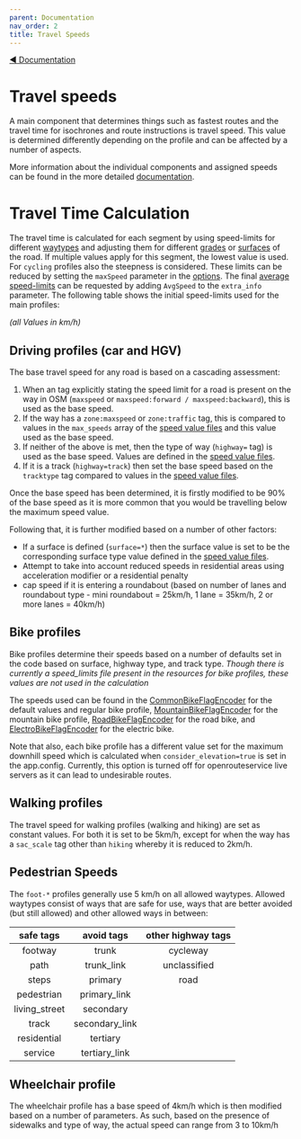 ```yaml
---
parent: Documentation
nav_order: 2
title: Travel Speeds
---
```

[:arrow_backward:  Documentation](Documentation)

# Travel speeds
A main component that determines things such as fastest routes and the travel time for isochrones and route instructions is travel speed. This value is determined differently depending on the profile and can be affected by a number of aspects.

More information about the individual components and assigned speeds can be found in the more detailed [documentation](https://github.com/GIScience/openrouteservice-docs/blob/master/README.md#travel-time-calculation).

# Travel Time Calculation

The travel time is calculated for each segment by using speed-limits for different [waytypes](https://wiki.openstreetmap.org/wiki/Key:highway) and adjusting them for different [grades](https://wiki.openstreetmap.org/wiki/Key:tracktype) or [surfaces](https://wiki.openstreetmap.org/wiki/Key:surface) of the road.
If multiple values apply for this segment, the lowest value is used. For `cycling` profiles also the steepness is considered.
These limits can be reduced by setting the `maxSpeed` parameter in the [options](#routing-options).
The final [average speed-limits](#avgspeed) can be requested by adding `AvgSpeed` to the `extra_info` parameter.
The following table shows the initial speed-limits used for the main profiles:

_(all Values in km/h)_

## Driving profiles (car and HGV)
The base travel speed for any road is based on a cascading assessment:
1. When an tag explicitly stating the speed limit for a road is present on the way in OSM (`maxspeed` or `maxspeed:forward / maxspeed:backward`), this is used as the base speed.
2. If the way has a `zone:maxspeed` or `zone:traffic` tag, this is compared to values in the `max_speeds` array of the [speed value files](https://github.com/GIScience/openrouteservice/tree/master/openrouteservice/src/main/resources/resources/services/routing/speed_limits) and this value used as the base speed.
3. If neither of the above  is met, then the type of way (`highway=` tag) is used as the base speed. Values are defined in the [speed value files](https://github.com/GIScience/openrouteservice/tree/master/openrouteservice/src/main/resources/resources/services/routing/speed_limits).
4. If it is a track (`highway=track`) then set the base speed based on the `tracktype` tag compared to values in the [speed value files](https://github.com/GIScience/openrouteservice/tree/master/openrouteservice/src/main/resources/resources/services/routing/speed_limits).

Once the base speed has been determined, it is firstly modified to be 90% of the base speed as it is more common that you would be travelling below the maximum speed value.

Following that, it is further modified based on a number of other factors:
* If a surface is defined (`surface=*`) then the surface value is set to be the corresponding surface type value defined in the [speed value files](https://github.com/GIScience/openrouteservice/tree/master/openrouteservice/src/main/resources/resources/services/routing/speed_limits).
* Attempt to take into account reduced speeds in residential areas using acceleration modifier or a residential penalty
* cap speed if it is entering a roundabout (based on number of lanes and roundabout type - mini roundabout = 25km/h, 1 lane = 35km/h, 2 or more lanes = 40km/h)

## Bike profiles
Bike profiles determine their speeds based on a number of defaults set in the code based on surface, highway type, and track type. _Though there is currently a speed_limits file present in the resources for bike profiles, these values are not used in the calculation_ 

The speeds used can be found in the [CommonBikeFlagEncoder](https://github.com/GIScience/openrouteservice/blob/a493944655ecb3da6f74d393aa8aebacb116966f/openrouteservice/src/main/java/org/heigit/ors/routing/graphhopper/extensions/flagencoders/bike/CommonBikeFlagEncoder.java#L174) for the default values and regular bike profile, [MountainBikeFlagEncoder](https://github.com/GIScience/openrouteservice/blob/a493944655ecb3da6f74d393aa8aebacb116966f/openrouteservice/src/main/java/org/heigit/ors/routing/graphhopper/extensions/flagencoders/bike/MountainBikeFlagEncoder.java#L53) for the mountain bike profile, [RoadBikeFlagEncoder](https://github.com/GIScience/openrouteservice/blob/a493944655ecb3da6f74d393aa8aebacb116966f/openrouteservice/src/main/java/org/heigit/ors/routing/graphhopper/extensions/flagencoders/bike/RoadBikeFlagEncoder.java#L86) for the road bike, and [ElectroBikeFlagEncoder](https://github.com/GIScience/openrouteservice/blob/a493944655ecb3da6f74d393aa8aebacb116966f/openrouteservice/src/main/java/org/heigit/ors/routing/graphhopper/extensions/flagencoders/bike/ElectroBikeFlagEncoder.java#L42) for the electric bike.

Note that also, each bike profile has a different value set for the maximum downhill speed which is calculated when `consider_elevation=true` is set in the app.config. Currently, this option is turned off for openrouteservice live servers as it can lead to undesirable routes.

## Walking profiles
The travel speed for walking profiles (walking and hiking) are set as constant values. For both it is set to be 5km/h, except for when the way has a `sac_scale` tag other than `hiking` whereby it is reduced to 2km/h. 

## Pedestrian Speeds
The `foot-*` profiles generally use 5 km/h on all allowed waytypes.
Allowed waytypes consist of ways that are safe for use, ways that are better avoided (but still allowed) and other allowed ways in between:

  |        safe tags       |  avoid tags      |  other highway tags |
  |:----------------------:|:----------------:|:-------------------:|
  |         footway        |   trunk          |       cycleway      |
  |         path           | trunk_link       |    unclassified     |
  |         steps          |  primary         |       road        |
  |         pedestrian     |  primary_link    |                   |
  |         living_street  |  secondary       |                   |
  |         track          |  secondary_link  |                   |
  |         residential    |  tertiary        |                   |
  |         service        |  tertiary_link   |                   |

## Wheelchair profile
The wheelchair profile has a base speed of 4km/h which is then modified based on a number of parameters. As such, based on the presence of sidewalks and type of way, the actual speed can range from 3 to 10km/h

